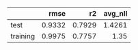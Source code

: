|          |   rmse |     r2 |   avg_nll |
|:---------|-------:|-------:|----------:|
| test     | 0.9332 | 0.7929 |    1.4261 |
| training | 0.9975 | 0.7757 |    1.35   |